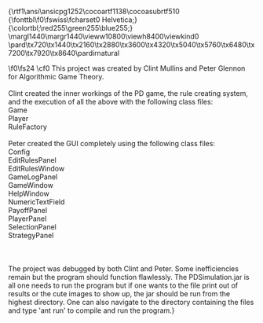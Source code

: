 {\rtf1\ansi\ansicpg1252\cocoartf1138\cocoasubrtf510
{\fonttbl\f0\fswiss\fcharset0 Helvetica;}
{\colortbl;\red255\green255\blue255;}
\margl1440\margr1440\vieww10800\viewh8400\viewkind0
\pard\tx720\tx1440\tx2160\tx2880\tx3600\tx4320\tx5040\tx5760\tx6480\tx7200\tx7920\tx8640\pardirnatural

\f0\fs24 \cf0 This project was created by Clint Mullins and Peter Glennon for Algorithmic Game Theory. \
\
Clint created the inner workings of the PD game, the rule creating system, and the execution of all the above with the following class files:\
Game\
Player\
RuleFactory\
\
Peter created the GUI completely using the following class files:\
Config\
EditRulesPanel\
EditRulesWindow\
GameLogPanel\
GameWindow\
HelpWindow\
NumericTextField\
PayoffPanel\
PlayerPanel\
SelectionPanel\
StrategyPanel\
\
\
\
The project was debugged by both Clint and Peter. Some inefficiencies remain but the program should function flawlessly. The PDSimulation.jar is all one needs to run the program but if one wants to the file print out of results or the cute images to show up, the jar should be run from the highest directory. One can also navigate to the directory containing the files and type 'ant run' to compile and run the program.}
